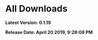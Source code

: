 # All Downloads
__Latest Version: 0.1.19__

__Release Date: April 20 2019,  9:28:08 PM__

<Download
version="0.1.19"
linux_main='Quark-linux-x86_64-0.1.19.AppImage'
linux_other='["Quark-linux-amd64-0.1.19.deb","Quark-linux-x64-0.1.19.tar.gz"]'
windows_main='Quark-win-0.1.19.exe'
windows_other='["Quark-win-x64-0.1.19.zip"]'
/>